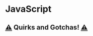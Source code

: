 # JavaScript

## [⚠️](https://emojipedia.org/warning/) Quirks and Gotchas! [⚠️](https://emojipedia.org/warning/)



